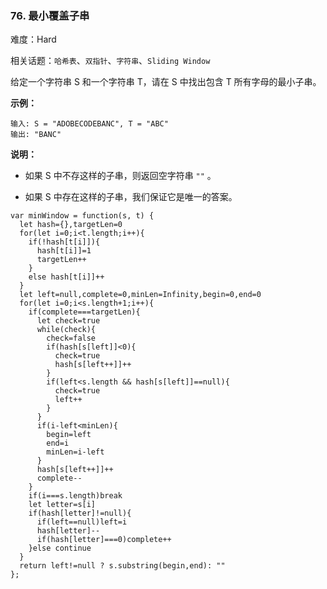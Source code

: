 ### 76. 最小覆盖子串

难度：Hard

相关话题：`哈希表`、`双指针`、`字符串`、`Sliding Window`

给定一个字符串 S 和一个字符串 T，请在 S 中找出包含 T 所有字母的最小子串。



**示例：** 



```
输入: S = "ADOBECODEBANC", T = "ABC"
输出: "BANC"
```


**说明：** 




* 如果 S 中不存这样的子串，则返回空字符串  `""` 。

* 如果 S 中存在这样的子串，我们保证它是唯一的答案。




```
var minWindow = function(s, t) {
  let hash={},targetLen=0
  for(let i=0;i<t.length;i++){
    if(!hash[t[i]]){
      hash[t[i]]=1
      targetLen++
    }
    else hash[t[i]]++
  }
  let left=null,complete=0,minLen=Infinity,begin=0,end=0
  for(let i=0;i<s.length+1;i++){
    if(complete===targetLen){
      let check=true
      while(check){
        check=false
        if(hash[s[left]]<0){
          check=true
          hash[s[left++]]++
        }
        if(left<s.length && hash[s[left]]==null){
          check=true
          left++
        }
      }
      if(i-left<minLen){
        begin=left
        end=i
        minLen=i-left
      }
      hash[s[left++]]++
      complete--
    }
    if(i===s.length)break
    let letter=s[i]
    if(hash[letter]!=null){
      if(left==null)left=i
      hash[letter]--
      if(hash[letter]===0)complete++
    }else continue
  }
  return left!=null ? s.substring(begin,end): ""
};
```

